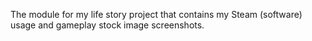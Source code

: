 The module for my life story project that contains my Steam (software) usage and gameplay stock image screenshots.

